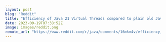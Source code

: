 ```yaml
---
layout: post
blog: "Reddit"
title: "Efficiency of Java 21 Virtual Threads compared to plain old Java threads"
date: 2023-09-19T07:38:52Z
image: images/reddit.png
remote_url: "https://www.reddit.com/r/java/comments/16mkm4v/efficiency_of_java_21_virtual_threads_compared_to/"
---
```

